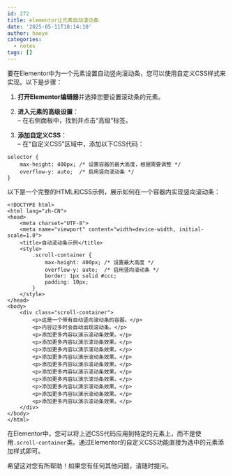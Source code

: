 ```yaml
---
id: 272
title: elementor让元素自动滚动条
date: '2025-05-11T18:14:10'
author: haoye
categories:
  - notes
tags: []
---
```


要在Elementor中为一个元素设置自动竖向滚动条，您可以使用自定义CSS样式来实现。以下是步骤：

1. **打开Elementor编辑器**并选择您要设置滚动条的元素。

2. **进入元素的高级设置**：\
   – 在右侧面板中，找到并点击“高级”标签。

3. **添加自定义CSS**：\
   – 在“自定义CSS”区域中，添加以下CSS代码：

```
selector {
    max-height: 400px; /* 设置容器的最大高度，根据需要调整 */
    overflow-y: auto;  /* 启用竖向滚动条 */
}
```

以下是一个完整的HTML和CSS示例，展示如何在一个容器内实现竖向滚动条：

```
<!DOCTYPE html>
<html lang="zh-CN">
<head>
    <meta charset="UTF-8">
    <meta name="viewport" content="width=device-width, initial-scale=1.0">
    <title>自动滚动条示例</title>
    <style>
        .scroll-container {
            max-height: 400px; /* 设置最大高度 */
            overflow-y: auto;  /* 启用竖向滚动条 */
            border: 1px solid #ccc;
            padding: 10px;
        }
    </style>
</head>
<body>
    <div class="scroll-container">
        <p>这是一个带有自动竖向滚动条的容器。</p>
        <p>内容过多时会自动出现滚动条。</p>
        <p>添加更多内容以演示滚动条效果。</p>
        <p>添加更多内容以演示滚动条效果。</p>
        <p>添加更多内容以演示滚动条效果。</p>
        <p>添加更多内容以演示滚动条效果。</p>
        <p>添加更多内容以演示滚动条效果。</p>
        <p>添加更多内容以演示滚动条效果。</p>
        <p>添加更多内容以演示滚动条效果。</p>
        <p>添加更多内容以演示滚动条效果。</p>
        <p>添加更多内容以演示滚动条效果。</p>
        <p>添加更多内容以演示滚动条效果。</p>
    </div>
</body>
</html>
```

在Elementor中，您可以将上述CSS代码应用到特定的元素上，而不是使用`.scroll-container`类。通过Elementor的自定义CSS功能直接为选中的元素添加样式即可。

希望这对您有所帮助！如果您有任何其他问题，请随时提问。
